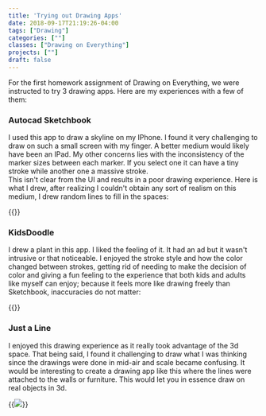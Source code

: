 ```yaml
---
title: 'Trying out Drawing Apps'
date: 2018-09-17T21:19:26-04:00
tags: ["Drawing"]
categories: [""]
classes: ["Drawing on Everything"]
projects: [""]
draft: false
---
```


For the first homework assignment of Drawing on Everything, we were instructed to try 3 drawing apps. Here are my experiences with a few of them:

### Autocad Sketchbook
I used this app to draw a skyline on my IPhone.  I found it very challenging to draw on such a small screen with
my finger.  A better medium would likely have been an IPad.  My other concerns lies with the inconsistency of the
marker sizes between each marker.  If you select one it can have a tiny stroke while another one a massive stroke.  
This isn't clear from the UI and results in a poor drawing experience.  Here is what I drew, after realizing I couldn't 
obtain any sort of realism on this medium, I drew random lines to fill in the spaces:

{{<fullsizeimage src="images/sketch">}}

### KidsDoodle

I drew a plant in this app.  I liked the feeling of it.  It had an ad but it wasn't intrusive or that noticeable.  I enjoyed
the stroke style and how the color changed between strokes, getting rid of needing to make the decision of color
and giving a fun feeling to the experience that both kids and adults like myself can enjoy;  because it feels more like
drawing freely than Sketchbook, inaccuracies do not matter:

{{<fullsizeimage src="images/Kids">}}

### Just a Line

I enjoyed this drawing experience as it really took advantage of the 3d space.  That being said, I found it challenging
to draw what I was thinking since the drawings were done in mid-air and scale became confusing.  It would be interesting to create
a drawing app like this where the lines were attached to the walls or furniture.  This would let you in essence draw on real objects in 3d.


{{<image src="images/just">}}
